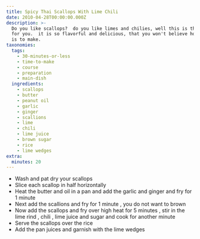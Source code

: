 ```yaml
---
title: Spicy Thai Scallops With Lime Chili
date: 2010-04-28T00:00:00.000Z
description: >-
  Do you like scallops?  do you like limes and chilies, well this is the dish
  for you.  it is so flavorful and delicious, that you won't believe how easy it
  is to make.
taxonomies:
  tags:
    - 30-minutes-or-less
    - time-to-make
    - course
    - preparation
    - main-dish
  ingredients:
    - scallops
    - butter
    - peanut oil
    - garlic
    - ginger
    - scallions
    - lime
    - chili
    - lime juice
    - brown sugar
    - rice
    - lime wedges
extra:
  minutes: 20
---
```

 - Wash and pat dry your scallops
 - Slice each scallop in half horizontally
 - Heat the butter and oil in a pan and add the garlic and ginger and fry for 1 minute
 - Next add the scallions and fry for 1 minute , you do not want to brown
 - Now add the scallops and fry over high heat for 5 minutes , stir in the lime rind , chili , lime juice and sugar and cook for another minute
 - Serve the scallops over the rice
 - Add the pan juices and garnish with the lime wedges
